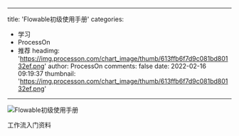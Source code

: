 
---
title: 'Flowable初级使用手册'
categories: 
 - 学习
 - ProcessOn
 - 推荐
headimg: 'https://img.processon.com/chart_image/thumb/613ffb6f7d9c081bd80132ef.png'
author: ProcessOn
comments: false
date: 2022-02-16 09:19:37
thumbnail: 'https://img.processon.com/chart_image/thumb/613ffb6f7d9c081bd80132ef.png'
---

<div>   
<img class="thumb" alt="Flowable初级使用手册" src="https://img.processon.com/chart_image/thumb/613ffb6f7d9c081bd80132ef.png" referrerpolicy="no-referrer">
<p>工作流入门资料</p>  
</div>
            